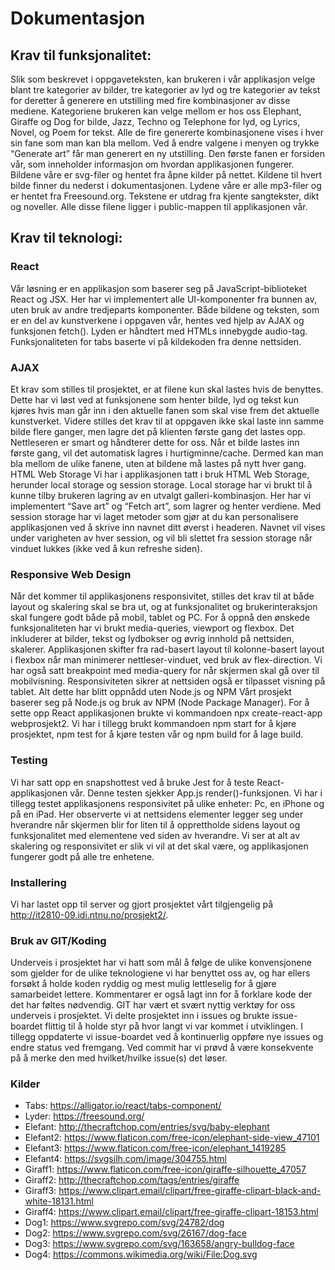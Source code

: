 # Dokumentasjon
## Krav til funksjonalitet:
Slik som beskrevet i oppgaveteksten, kan brukeren i vår applikasjon velge blant tre kategorier av bilder, tre kategorier av lyd og tre kategorier av tekst for deretter å generere en utstilling med fire kombinasjoner av disse mediene. Kategoriene brukeren kan velge mellom er hos oss Elephant, Giraffe og Dog for bilde, Jazz, Techno og Telephone for lyd, og Lyrics, Novel, og Poem for tekst.
Alle de fire genererte kombinasjonene vises i hver sin fane som man kan bla mellom. Ved å endre valgene i menyen og trykke “Generate art” får man generert en ny utstilling. Den første fanen er forsiden vår, som inneholder informasjon om hvordan applikasjonen fungerer.
Bildene våre er svg-filer og hentet fra åpne kilder på nettet. Kildene til hvert bilde finner du nederst i dokumentasjonen. Lydene våre er alle mp3-filer og er hentet fra Freesound.org. Tekstene er utdrag fra kjente sangtekster, dikt og noveller. Alle disse filene ligger i public-mappen til applikasjonen vår.
## Krav til teknologi:
### React
Vår løsning er en applikasjon som baserer seg på JavaScript-biblioteket React og JSX. Her har vi implementert alle UI-komponenter fra bunnen av, uten bruk av andre tredjeparts komponenter. Både bildene og teksten, som er en del av kunstverkene i oppgaven vår, hentes ved hjelp av AJAX og funksjonen fetch(). Lyden er håndtert med HTMLs innebygde audio-tag. Funksjonaliteten for tabs baserte vi på kildekoden fra denne nettsiden.
### AJAX
Et krav som stilles til prosjektet, er at filene kun skal lastes hvis de benyttes. Dette har vi løst ved at funksjonene som henter bilde, lyd og tekst kun kjøres hvis man går inn i den aktuelle fanen som skal vise frem det aktuelle kunstverket. Videre stilles det krav til at oppgaven ikke skal laste inn samme bilde flere ganger, men lagre det på klienten første gang det lastes opp. Nettleseren er smart og håndterer dette for oss. Når et bilde lastes inn første gang, vil det automatisk lagres i hurtigminne/cache. Dermed kan man bla mellom de ulike fanene, uten at bildene må lastes på nytt hver gang.
HTML Web Storage
Vi har i applikasjonen tatt i bruk HTML Web Storage, herunder local storage og session storage. Local storage har vi brukt til å kunne tilby brukeren lagring av en utvalgt galleri-kombinasjon. Her har vi implementert “Save art” og “Fetch art”, som lagrer og henter verdiene. Med session storage har vi laget metoder som gjør at du kan personalisere applikasjonen ved å skrive inn navnet ditt øverst i headeren. Navnet vil vises under varigheten av hver session, og vil bli slettet fra session storage når vinduet lukkes (ikke ved å kun refreshe siden).
### Responsive Web Design
Når det kommer til applikasjonens responsivitet, stilles det krav til at både layout og skalering skal se bra ut, og at funksjonalitet og brukerinteraksjon skal fungere godt både på mobil, tablet og PC. For å oppnå den ønskede funksjonaliteten har vi brukt media-queries, viewport og flexbox. Det inkluderer at bilder, tekst og lydbokser og øvrig innhold på nettsiden, skalerer. Applikasjonen skifter fra rad-basert layout til kolonne-basert layout i flexbox når man minimerer nettleser-vinduet, ved bruk av flex-direction. Vi har også satt breakpoint med media-query for når skjermen skal gå over til mobilvisning. Responsiviteten sikrer at nettsiden også er tilpasset visning på tablet. Alt dette har blitt oppnådd uten
Node.js og NPM
Vårt prosjekt baserer seg på Node.js og bruk av NPM (Node Package Manager). For å sette opp React applikasjonen brukte vi kommandoen npx create-react-app webprosjekt2. Vi har i tillegg brukt kommandoen npm start for å kjøre prosjektet, npm test for å kjøre testen vår og npm build for å lage build.
### Testing
Vi har satt opp en snapshottest ved å bruke Jest for å teste React-applikasjonen vår. Denne testen sjekker App.js render()-funksjonen. Vi har i tillegg testet applikasjonens responsivitet på ulike enheter: Pc, en iPhone og på en iPad. Her observerte vi at nettsidens elementer legger seg under hverandre når skjermen blir for liten til å opprettholde sidens layout og funksjonalitet med elementene ved siden av hverandre. Vi ser at alt av skalering og responsivitet er slik vi vil at det skal være, og applikasjonen fungerer godt på alle tre enhetene.
### Installering
Vi har lastet opp til server og gjort prosjektet vårt tilgjengelig på http://it2810-09.idi.ntnu.no/prosjekt2/.
### Bruk av GIT/Koding
Underveis i prosjektet har vi hatt som mål å følge de ulike konvensjonene som gjelder for de ulike teknologiene vi har benyttet oss av, og har ellers forsøkt å holde koden ryddig og mest mulig lettleselig for å gjøre samarbeidet lettere. Kommentarer er også lagt inn for å forklare kode der det har føltes nødvendig. GIT har vært et svært nyttig verktøy for oss underveis i prosjektet. Vi delte prosjektet inn i issues og brukte issue-boardet flittig til å holde styr på hvor langt vi var kommet i utviklingen. I tillegg oppdaterte vi issue-boardet ved å kontinuerlig  oppføre nye issues og endre status ved fremgang. Ved commit har vi prøvd å være konsekvente på å merke den med hvilket/hvilke issue(s) det løser.
### Kilder
* Tabs: https://alligator.io/react/tabs-component/
* Lyder: https://freesound.org/
* Elefant: http://thecraftchop.com/entries/svg/baby-elephant
* Elefant2: https://www.flaticon.com/free-icon/elephant-side-view_47101
* Elefant3: https://www.flaticon.com/free-icon/elephant_1419285
* Elefant4: https://svgsilh.com/image/304755.html
* Giraff1: https://www.flaticon.com/free-icon/giraffe-silhouette_47057
* Giraff2: http://thecraftchop.com/tags/entries/giraffe
* Giraff3: https://www.clipart.email/clipart/free-giraffe-clipart-black-and-white-18131.html
* Giraff4: https://www.clipart.email/clipart/free-giraffe-clipart-18153.html
* Dog1: https://www.svgrepo.com/svg/24782/dog
* Dog2: https://www.svgrepo.com/svg/26167/dog-face
* Dog3: https://www.svgrepo.com/svg/163658/angry-bulldog-face
* Dog4: https://commons.wikimedia.org/wiki/File:Dog.svg
